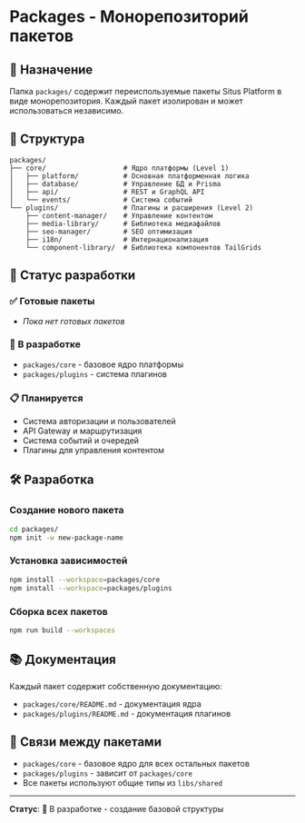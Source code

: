 # Packages - Монорепозиторий пакетов

## 🎯 Назначение

Папка `packages/` содержит переиспользуемые пакеты Situs Platform в виде монорепозитория. Каждый пакет изолирован и может использоваться независимо.

## 📁 Структура

```
packages/
├── core/                   # Ядро платформы (Level 1)
│   ├── platform/           # Основная платформенная логика
│   ├── database/           # Управление БД и Prisma
│   ├── api/                # REST и GraphQL API
│   └── events/             # Система событий
└── plugins/                # Плагины и расширения (Level 2)
    ├── content-manager/    # Управление контентом
    ├── media-library/      # Библиотека медиафайлов
    ├── seo-manager/        # SEO оптимизация
    ├── i18n/               # Интернационализация
    └── component-library/  # Библиотека компонентов TailGrids
```

## 🚀 Статус разработки

### ✅ Готовые пакеты
- *Пока нет готовых пакетов*

### 🔄 В разработке
- `packages/core` - базовое ядро платформы
- `packages/plugins` - система плагинов

### 📋 Планируется
- Система авторизации и пользователей
- API Gateway и маршрутизация
- Система событий и очередей
- Плагины для управления контентом

## 🛠️ Разработка

### Создание нового пакета
```bash
cd packages/
npm init -w new-package-name
```

### Установка зависимостей
```bash
npm install --workspace=packages/core
npm install --workspace=packages/plugins
```

### Сборка всех пакетов
```bash
npm run build --workspaces
```

## 📚 Документация

Каждый пакет содержит собственную документацию:
- `packages/core/README.md` - документация ядра
- `packages/plugins/README.md` - документация плагинов

## 🔗 Связи между пакетами

- `packages/core` - базовое ядро для всех остальных пакетов
- `packages/plugins` - зависит от `packages/core`
- Все пакеты используют общие типы из `libs/shared`

---

**Статус**: 🚧 В разработке - создание базовой структуры 